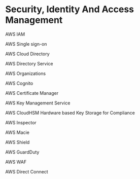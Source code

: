# Security, Identity And Access Management



AWS IAM

AWS Single sign-on

AWS Cloud Directory 

AWS Directory Service

AWS Organizations



AWS Cognito 

AWS Certificate Manager

AWS Key Management Service

AWS CloudHSM Hardware based Key Storage for Compliance 



AWS Inspector

AWS Macie



AWS Shield

AWS GuardDuty

AWS WAF

AWS Direct Connect





